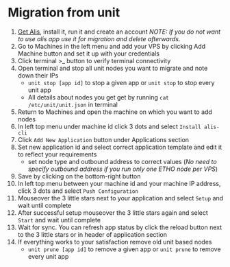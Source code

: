 # Migration from unit
1. [Get Alis](https://github.com/cryon-io/alis/releases/tag/0.0.4), install it, run it and create an account
*NOTE: If you do not want to use alis app use it for migration and delete afterwards.*
2. Go to Machines in the left menu and add your VPS by clicking Add Machine button and set it up with your credentials
3. Click terminal >_ button to verify terminal connectivity
4. Open terminal and stop all unit nodes you want to migrate and note down their IPs
    - `unit stop [app id]` to stop a given app or `unit stop` to stop every unit app
    - All details about nodes you get get by running `cat /etc/unit/unit.json` in terminal
5. Return to Machines and open the machine on which you want to add nodes
6. In left top menu under machine id click 3 dots and select `Install alis-cli`
7. Click `Add New Application` button under Applications section
8. Set new application id and select correct application template and edit it to reflect your requirements
    - set node type and outbound address to correct values (*No need to specify outbound address if you run only one ETHO node per VPS*)
9. Save by clicking on the bottom-right button
10. In left top menu between your machine id and your machine IP address, click 3 dots and select `Push Configuration`
11. Mouseover the 3 little stars next to your application and select `Setup` and wait until complete
12. After successful setup mouseover the 3 little stars again and select `Start` and wait until complete
14. Wait for sync. You can refresh app status by click the reload button next to the 3 little stars or in header of application section
15. If everything works to your satisfaction remove old unit based nodes
    - `unit prune [app id]` to remove a given app or `unit prune` to remove every unit app